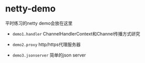 # netty-demo

平时练习的netty demo会放在这里

* ``demo1.handler`` ChannelHandlerContext和Channel传播方式研究

* ``demo2.proxy``   http/https代理服务器

* ``demo3.jsonserver`` 简单的json server